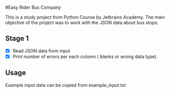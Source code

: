 #Easy Rider Bus Company

This is a study project from  Python Course by Jetbrains Academy.
The main objective of the project was to work with the JSON data about bus stops.

## Stage 1
- [X] Read JSON data from input
- [X] Print number of errors per each column ( blanks or wrong data type).

## Usage
Example input data can be copied from example_input.txt
